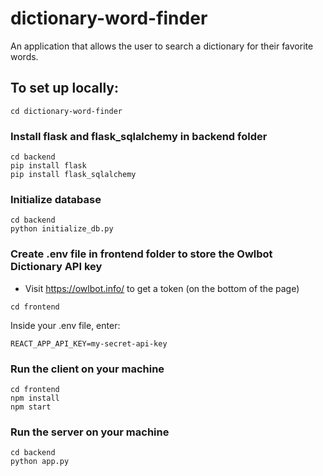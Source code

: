 # dictionary-word-finder
An application that allows the user to search a dictionary for their favorite words.

## To set up locally:
```
cd dictionary-word-finder
```
### Install flask and flask_sqlalchemy in backend folder
```
cd backend
pip install flask
pip install flask_sqlalchemy
```

### Initialize database
```
cd backend
python initialize_db.py
```

### Create .env file in frontend folder to store the Owlbot Dictionary API key
- Visit https://owlbot.info/ to get a token (on the bottom of the page)
```
cd frontend
```
Inside your .env file, enter:
```
REACT_APP_API_KEY=my-secret-api-key
```

### Run the client on your machine
```
cd frontend
npm install
npm start
```

### Run the server on your machine
```
cd backend
python app.py
```
